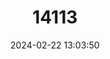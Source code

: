 ---
title: "14113"
category: "Myosorex rumpii"
draft: false
date: 2024-02-22 13:03:50
languages:
  English: ["Rumpi Mouse Shrew"]
---